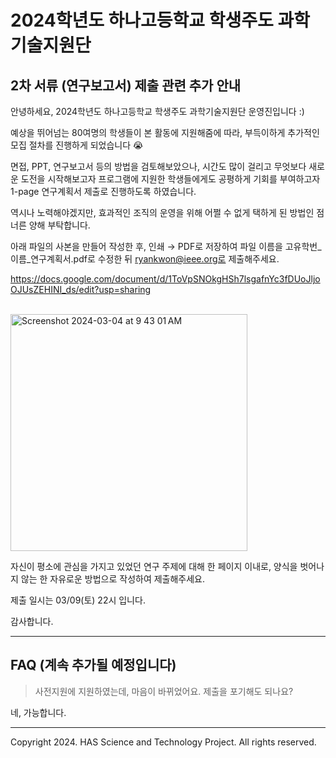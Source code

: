 # 2024학년도 하나고등학교 학생주도 과학기술지원단

## 2차 서류 (연구보고서) 제출 관련 추가 안내

안녕하세요, 2024학년도 하나고등학교 학생주도 과학기술지원단 운영진입니다 :)

예상을 뛰어넘는 80여명의 학생들이 본 활동에 지원해줌에 따라, 부득이하게 추가적인 모집 절차를 진행하게 되었습니다 😭

면접, PPT, 연구보고서 등의 방법을 검토해보았으나, 시간도 많이 걸리고 무엇보다 새로운 도전을 시작해보고자 프로그램에 지원한 학생들에게도 공평하게 기회를 부여하고자 1-page 연구계획서 제출로 진행하도록 하였습니다.

역시나 노력해야겠지만, 효과적인 조직의 운영을 위해 어쩔 수 없게 택하게 된 방법인 점 너른 양해 부탁합니다.

아래 파일의 사본을 만들어 작성한 후, 인쇄 → PDF로 저장하여 파일 이름을 고유학번_이름_연구계획서.pdf로 수정한 뒤 ryankwon@ieee.org로 제출해주세요.

https://docs.google.com/document/d/1ToVpSNOkgHSh7lsgafnYc3fDUoJljoOJUsZEHINI_ds/edit?usp=sharing

<br/>
<img width="379" alt="Screenshot 2024-03-04 at 9 43 01 AM" src="https://github.com/hana-academy-seoul/scitech/assets/93381265/40732f9f-13a1-419d-b2b3-ae70b459b198">
<br/>


자신이 평소에 관심을 가지고 있었던 연구 주제에 대해 한 페이지 이내로, 양식을 벗어나지 않는 한 자유로운 방법으로 작성하여 제출해주세요.

제출 일시는 03/09(토) 22시 입니다. 

감사합니다.

---

## FAQ (계속 추가될 예정입니다)

> 사전지원에 지원하였는데, 마음이 바뀌었어요. 제출을 포기해도 되나요?

네, 가능합니다.

---

Copyright 2024. HAS Science and Technology Project. All rights reserved.
